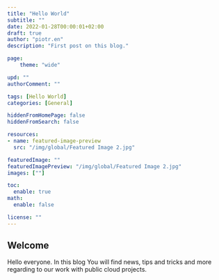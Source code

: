 ```yaml
---
title: "Hello World"
subtitle: ""
date: 2022-01-28T00:00:01+02:00
draft: true
author: "piotr.en"
description: "First post on this blog."

page:
    theme: "wide"

upd: ""
authorComment: ""

tags: [Hello World]
categories: [General]

hiddenFromHomePage: false
hiddenFromSearch: false

resources:
- name: featured-image-preview
  src: "/img/global/Featured Image 2.jpg"

featuredImage: ""
featuredImagePreview: "/img/global/Featured Image 2.jpg"
images: [""]

toc:
  enable: true
math:
  enable: false

license: ""
---
```


<!--more-->
## Welcome 

Hello everyone. 
In this blog You will find news, tips and tricks and more regarding to our work with public cloud projects. 
